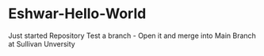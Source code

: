 Eshwar-Hello-World
==================

Just started Repository
Test a branch  -  Open it and merge into Main Branch
at Sullivan Unversity
